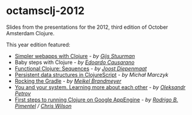 octamsclj-2012
==============

Slides from the presentations for the 2012, third edition of October Amsterdam Clojure.

This year edition featured:

- [Simpler webapps with Clojure](https://github.com/ams-clj/octamsclj-2012/blob/master/GijsStuurman_SimplerWebapps.pdf) - *by [Gijs Stuurman](http://thegeez.net/)*
- Baby steps with Clojure - *by [Edoardo Causarano](https://twitter.com/curious_corn)*
- [Functional Clojure: Sequences](https://github.com/ams-clj/octamsclj-2012/blob/master/functional-clojure-sequences.clj) - *by [Joost Diepenmaat](http://zeekat.nl/zeekat/)*
- [Persistent data structures in ClojureScript](http://htmlpreview.github.com/?https://github.com/ams-clj/octamsclj-2012/blob/master/Persistent%20data%20structures%20in%20ClojureScript/index.html) - *by Michał Marczyk*
- [Rocking the Gradle](https://github.com/ams-clj/octamsclj-2012/tree/master/Rocking%20the%20Gradle) - *by [Meikel Brandmeyer](http://kotka.de/)*
- [You and your system. Learning more about each other](https://github.com/ams-clj/octamsclj-2012/blob/master/Production%20Monitoring.%20Zef%20side.pdf) - *by [Oleksandr Petrov](http://coffeenco.de/)*
- [First steps to running Clojure on Google AppEngine](https://github.com/ams-clj/octamsclj-2012/blob/master/appengine%20clojure.pdf) - *by [Rodrigo B. Pimentel](http://isnomore.net/) / [Chris Wilson](https://twitter.com/minleychris)*